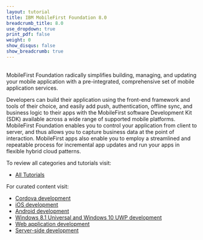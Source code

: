 ```yaml
---
layout: tutorial
title: IBM MobileFirst Foundation 8.0
breadcrumb_title: 8.0
use_dropdown: true
print_pdf: false
weight: 0
show_disqus: false
show_breadcrumb: true
---
```

<br>
MobileFirst Foundation radically simplifies building, managing, and updating your mobile application with a pre-integrated, comprehensive set of mobile application services.

Developers can build their application using the front-end framework and tools of their choice, and easily add push, authentication, offline sync, and business logic to their apps with the MobileFirst software Development Kit (SDK) available across a wide range of supported mobile platforms. MobileFirst Foundation enables you to control your application from client to server, and thus allows you to capture business data at the point of interaction. MobileFirst apps also enable you to employ a streamlined and repeatable process for incremental app updates and run your apps in flexible hybrid cloud patterns.

To review all categories and tutorials visit:

* [All Tutorials](all-tutorials/)

For curated content visit: 

* [Cordova development](cordova-tutorials/)
* [iOS development](ios-tutorials/) 
* [Android development](android-tutorials/) 
* [Windows 8.1 Universal and Windows 10 UWP development](windows-8-10-tutorials/) 
* [Web application development](web-tutorials/) 
* [Server-side development](server-side-tutorials/)